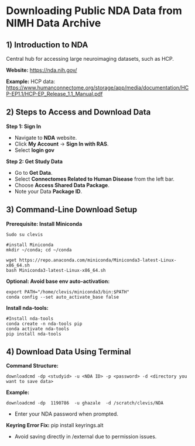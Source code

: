 # Downloading Public NDA Data from NIMH Data Archive

## **1) Introduction to NDA**

Central hub for accessing large neuroimaging datasets, such as HCP.

**Website:**
https://nda.nih.gov/

**Example:**
HCP data: https://www.humanconnectome.org/storage/app/media/documentation/HCP-EP1.1/HCP-EP_Release_1.1_Manual.pdf 

## 2) Steps to Access and Download Data
**Step 1: Sign In**

* Navigate to **NDA** website.
* Click **My Account** → **Sign In with RAS**.
* Select **login gov** 

**Step 2: Get Study Data**

* Go to **Get Data**.
* Select **Connectomes Related to Human Disease** from the left bar.
* Choose **Access Shared Data Package**.
* Note your Data **Package ID**.

##  3) Command-Line Download Setup

**Prerequisite: Install Miniconda**

`Sudo su clevis`

```
#install Miniconda
mkdir ~/conda; cd ~/conda

wget https://repo.anaconda.com/miniconda/Miniconda3-latest-Linux-x86_64.sh
bash Miniconda3-latest-Linux-x86_64.sh
```

**Optional: Avoid base env auto-activation:**

 ```
export PATH="/home/clevis/miniconda3/bin:$PATH"
conda config --set auto_activate_base false
```
**Install nda-tools:**
```
#Install nda-tools
conda create -n nda-tools pip
conda activate nda-tools
pip install nda-tools
```

## 4) Download Data Using Terminal

**Command Structure:**

```
downloadcmd -dp <studyid> -u <NDA ID> -p <password> -d <directory you want to save data>
```

**Example:**

```
downloadcmd -dp  1190786  -u ghazale  -d /scratch/clevis/NDA
```

* Enter your NDA password when prompted.

**Keyring Error Fix:** pip install keyrings.alt

* Avoid saving directly in /external due to permission issues.


